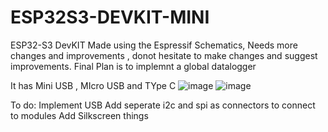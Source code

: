 # ESP32S3-DEVKIT-MINI
 ESP32-S3 DevKIT Made using the Espressif Schematics, Needs more changes and improvements , donot hesitate to make changes and suggest improvements. Final Plan is to implemnt a global datalogger

 It has Mini USB , MIcro USB and TYpe C 
![image](https://github.com/manupawickramasinghe/ESP32S3-DEVKIT-MINI/assets/73810867/9a434e68-8ddd-4bd6-9119-d41d57b16494)
![image](https://github.com/manupawickramasinghe/ESP32S3-DEVKIT-MINI/assets/73810867/13431bae-24d0-44d3-bf47-9882731afecb)


To do:
Implement USB
Add seperate i2c and spi as connectors to connect to modules
Add Silkscreen things
